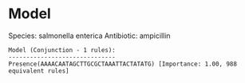 
# Model

Species: salmonella enterica
Antibiotic: ampicillin

```
Model (Conjunction - 1 rules):
------------------------------
Presence(AAAACAATAGCTTGCGCTAAATTACTATATG) [Importance: 1.00, 988 equivalent rules]

```

